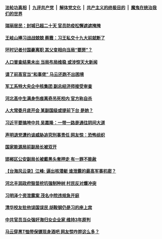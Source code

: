 

####  [法轮功真相](../../../../basic/blob/master/README.md?t=04221631) &nbsp;|&nbsp; [九评共产党](../../../../9ping.md/blob/master/README.md?t=04221631) &nbsp;|&nbsp; [解体党文化](../../../../jtdwh.md/blob/master/README.md?t=04221631)  &nbsp;|&nbsp; [共产主义的终极目的](../../../../gczydzjmd.md/blob/master/README.md?t=04221631) &nbsp;|&nbsp; [魔鬼在统治我们的世界](../../../../mgztzwmdsj.md/blob/master/README.md?t=04221631) 

#### [瑞丽居民：封城已超二十天 官员防疫松懈遮遮掩掩](../pages/soh5/497591.md?t=04221631) 
#### [王岐山捧习战战兢兢 蔡霞：习王私交十九大前就断了](../pages/soh5/497564.md?t=04221631) 
#### [环时记者付国豪离职 其父变相向当局“要房”？](../pages/soh5/497552.md?t=04221631) 
#### [人口普查结果未出 当局布局维稳 或涉惊天大新闻](../pages/soh5/497558.md?t=04221631) 
#### [请了前高官当“和事佬” 马云还跑不出困境](../pages/soh5/497546.md?t=04221631) 
#### [军工系特大央企中核集团 副总经济师接受审查](../pages/soh5/497525.md?t=04221631) 
#### [河北高中生满身伤痕离奇吊死校内 官方称自杀](../pages/soh5/497528.md?t=04221631) 
#### [人大常委月底开会 某副国级或提前下台 是她？](../pages/soh5/497513.md?t=04221631) 
#### [习近平要搞垮中共 吴嘉隆：一带一路是通往阴间大道](../pages/soh5/497444.md?t=04221631) 
#### [声明退党遭约谈威胁追究刑事责任 网友惊：恐怖组织](../pages/soh5/497447.md?t=04221631) 
#### [国家能源局前副局长被双开](../pages/soh5/497441.md?t=04221631) 
#### [邯郸区公安副局长被戴黑头套押走 有一罪不能赦](../pages/soh5/497381.md?t=04221631) 
#### [【台海风云录】江峰: 逼出核潜艇 谁泄露的最高军事机密？](../pages/soh5/497417.md?t=04221631) 
#### [河北丰润政府毁苗挖坑强制种树 村民反对爆冲突](../pages/soh5/497285.md?t=04221631) 
#### [习明泽个资泄露案 茂名中院违规急开庭](../pages/soh5/497312.md?t=04221631) 
#### [清华校友批他误国误民 胡鞍钢仍是习的座上宾](../pages/soh5/497294.md?t=04221631) 
#### [中共官员当众强奸海归女企业家 维持3年原判](../pages/soh5/497288.md?t=04221631) 
#### [马云穿黑T恤带保镖现身酒吧 网友惊咋胖这么多？](../pages/soh5/497252.md?t=04221631) 
